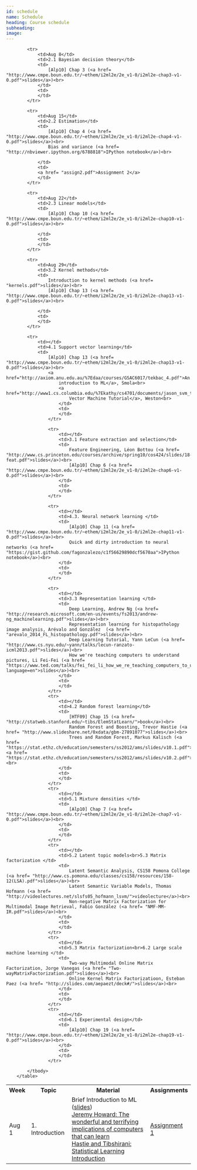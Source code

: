 ```yaml
---
id: schedule
name: Schedule
heading: Course schedule
subheading: 
image: 
---
```


<table class="table table-condensed">
	<tbody>
		<tr>
			<th>Week</th>
			<th>Topic</th>
			<th>Material</th>
			<th>Assignments</th>
		</tr>
			<tr>
				<td>Aug 1</td>
				<td>1. Introduction</td>
				<td>
					Brief Introduction to ML (<a href= "introduction_ml.pdf">slides</a>)<br>
					<a href= "http://www.ted.com/talks/jeremy_howard_the_wonderful_and_terrifying_implications_of_computers_that_can_learn"> Jeremy Howard: The wonderful and terrifying implications of computers that can learn </a><br>
					<a href= "https://www.youtube.com/watch?v=2wLfFB_6SKI">Hastie and Tibshirani: Statistical Learning Introduction</a>
				</td>
				<td>
				<a href= "assign1.pdf">Assignment 1</a>
				</td>
			</tr>

			<tr>
				<td>Aug 8</td>
				<td>2.1 Bayesian decision theory</td>
				<td>
					[Alp10] Chap 3 (<a href= "http://www.cmpe.boun.edu.tr/~ethem/i2ml2e/2e_v1-0/i2ml2e-chap3-v1-0.pdf">slides</a>)<br>
				</td>
				<td>
				</td>
			</tr>

			<tr>
				<td>Aug 15</td>
				<td>2.2 Estimation</td>
				<td>
					[Alp10] Chap 4 (<a href= "http://www.cmpe.boun.edu.tr/~ethem/i2ml2e/2e_v1-0/i2ml2e-chap4-v1-0.pdf">slides</a>)<br>
					Bias and variance (<a href= "http://nbviewer.ipython.org/6788818">IPython notebook</a>)<br>

				</td>
				<td>
				<a href= "assign2.pdf">Assignment 2</a>
				</td>
			</tr>

			<tr>
				<td>Aug 22</td>
				<td>2.3 Linear models</td>
				<td>
					[Alp10] Chap 10 (<a href= "http://www.cmpe.boun.edu.tr/~ethem/i2ml2e/2e_v1-0/i2ml2e-chap10-v1-0.pdf">slides</a>)<br>

				</td>
				<td>
				</td>
			</tr>

			<tr>
				<td>Aug 29</td>
				<td>3.2 Kernel methods</td>
				<td>
					Introduction to kernel methods (<a href= "kernels.pdf">slides</a>)<br>
					[Alp10] Chap 13 (<a href= "http://www.cmpe.boun.edu.tr/~ethem/i2ml2e/2e_v1-0/i2ml2e-chap13-v1-0.pdf">slides</a>)<br>

				</td>
				<td>
				</td>
			</tr>

			<tr>
				<td></td>
				<td>4.1 Support vector learning</td>
				<td>
					[Alp10] Chap 13 (<a href= "http://www.cmpe.boun.edu.tr/~ethem/i2ml2e/2e_v1-0/i2ml2e-chap13-v1-0.pdf">slides</a>)<br>
					<a href="http://axiom.anu.edu.au/%7Edaa/courses/GSAC6017/tekbac_4.pdf">An
						introduction to ML</a>, Smola<br>
						<a href="http://www1.cs.columbia.edu/%7Ekathy/cs4701/documents/jason_svm_tutorial.pdf">Support
							Vector Machine Tutorial</a>, Weston<br>
						</td>
						<td>
						</td>
					</tr>

					<tr>
						<td></td>
						<td>3.1 Feature extraction and selection</td>
						<td>
							Feature Engineering, Léon Bottou (<a href= "http://www.cs.princeton.edu/courses/archive/spring10/cos424/slides/18-feat.pdf">slides</a>)<br>
							[Alp10] Chap 6 (<a href= "http://www.cmpe.boun.edu.tr/~ethem/i2ml2e/2e_v1-0/i2ml2e-chap6-v1-0.pdf">slides</a>)<br>
						</td>
						<td>
						</td>
					</tr>

					<tr>
						<td></td>
						<td>4.3. Neural network learning </td>
						<td>
							[Alp10] Chap 11 (<a href= "http://www.cmpe.boun.edu.tr/~ethem/i2ml2e/2e_v1-0/i2ml2e-chap11-v1-0.pdf">slides</a>)<br>
							Quick and dirty introduction to neural networks (<a href= "https://gist.github.com/fagonzalezo/c1f56629890dcf5670aa">IPython notebook</a>)<br>
						</td>
						<td>
						</td>
					</tr>

					<tr>
						<td></td>
						<td>3.3 Representation learning </td>
						<td>
							Deep Learning, Andrew Ng (<a href= "http://research.microsoft.com/en-us/events/fs2013/andrew-ng_machinelearning.pdf">slides</a>)<br>
							Representation learning for histopathology image analysis, Arévalo and González  (<a href= "arevalo_2014_FL_histopathology.pdf">slides</a>)<br>
							Deep Learning Tutorial, Yann LeCun (<a href= "http://www.cs.nyu.edu/~yann/talks/lecun-ranzato-icml2013.pdf">slides</a>)<br>
							How we're teaching computers to understand pictures, Li Fei-Fei (<a href= "https://www.ted.com/talks/fei_fei_li_how_we_re_teaching_computers_to_understand_pictures?language=en">slides</a>)<br>
						</td>
						<td>
						</td>
					</tr>
					<tr>
						<td></td>
						<td>4.2 Random forest learning</td>
						<td>
							[HTF09] Chap 15 (<a href= "http://statweb.stanford.edu/~tibs/ElemStatLearn/">book</a>)<br>
							Random Forest and Boosting, Trevor Hastie (<a href= "http://www.slideshare.net/0xdata/gbm-27891077">slides</a>)<br>
							Trees and Random Forest, Markus Kalisch (<a href= "https://stat.ethz.ch/education/semesters/ss2012/ams/slides/v10.1.pdf">slides1</a>, <a href= "https://stat.ethz.ch/education/semesters/ss2012/ams/slides/v10.2.pdf">slides2</a>)<br>
						</td>
						<td>
						</td>
					</tr>
					<tr>
						<td></td>
						<td>5.1 Mixture densities </td>
						<td>
							[Alp10] Chap 7 (<a href= "http://www.cmpe.boun.edu.tr/~ethem/i2ml2e/2e_v1-0/i2ml2e-chap7-v1-0.pdf">slides</a>)<br>
						</td>
						<td>
						</td>
					</tr>
					<tr>
						<td></td>
						<td>5.2 Latent topic models<br>5.3 Matrix factorization </td>
						<td>
							Latent Semantic Analysis, CS158 Pomona College (<a href= "http://www.cs.pomona.edu/classes/cs158/resources/158-12(LSA).pdf">slides</a>)<br>
							Latent Semantic Variable Models, Thomas Hofmann (<a href= "http://videolectures.net/slsfs05_hofmann_lsvm/">videolecture</a>)<br>
							Non-negative Matrix Factorization for Multimodal Image Retrieval, Fabio González (<a href= "NMF-MM-IR.pdf">slides</a>)<br>
						</td>
						<td>
						</td>
					</tr>
					<tr>
						<td></td>
						<td>5.3 Matrix factorization<br>6.2 Large scale machine learning </td>
						<td>
							Two-way Multimodal Online Matrix Factorization, Jorge Vanegas (<a href= "Two-wayMatrixFactorization.pdf">slides</a>)<br>
							Online Kernel Matrix Factorizatioon, Esteban Paez (<a href= "http://slides.com/aepaezt/deck#/">slides</a>)<br>
						</td>
						<td>
						</td>
					</tr>
					<tr>
						<td></td>
						<td>6.1 Experimental design</td>
						<td>
							[Alp10] Chap 19 (<a href= "http://www.cmpe.boun.edu.tr/~ethem/i2ml2e/2e_v1-0/i2ml2e-chap19-v1-0.pdf">slides</a>)<br>
						</td>
						<td>
						</td>
					</tr>

			</tbody>
		</table>
